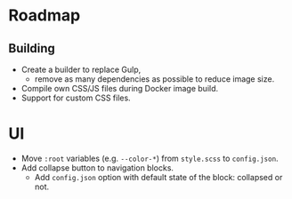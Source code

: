 
# Roadmap

## Building

- Create a builder to replace Gulp,
  - remove as many dependencies as possible to reduce image size.
- Compile own CSS/JS files during Docker image build.
- Support for custom CSS files.

# UI

- Move `:root` variables (e.g. `--color-*`) from `style.scss` to `config.json`.
- Add collapse button to navigation blocks.
  - Add `config.json` option with default state of the block: collapsed or not.
